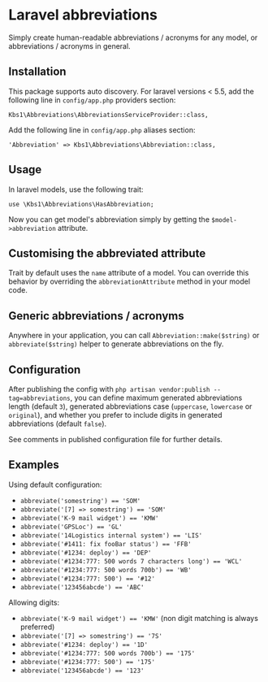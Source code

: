 # Laravel abbreviations
Simply create human-readable abbreviations / acronyms for any model, or abbreviations / acronyms in general.

## Installation
This package supports auto discovery. For laravel versions &lt; 5.5, add the following line in `config/app.php` providers section:
```
Kbs1\Abbreviations\AbbreviationsServiceProvider::class,
```
Add the following line in `config/app.php` aliases section:
```
'Abbreviation' => Kbs1\Abbreviations\Abbreviation::class,
```

## Usage
In laravel models, use the following trait:
```
use \Kbs1\Abbreviations\HasAbbreviation;
```
Now you can get model's abbreviation simply by getting the `$model->abbreviation` attribute.

## Customising the abbreviated attribute
Trait by default uses the `name` attribute of a model. You can override this behavior by overriding the `abbreviationAttribute` method in your model code.

## Generic abbreviations / acronyms
Anywhere in your application, you can call `Abbreviation::make($string)` or `abbreviate($string)` helper to generate abbreviations on the fly.

## Configuration
After publishing the config with `php artisan vendor:publish --tag=abbreviations`, you can define maximum generated abbreviations length (default `3`),
generated abbreviations case (`uppercase`, `lowercase` or `original`), and whether you prefer to include digits in generated abbreviations (default `false`).

See comments in published configuration file for further details.

## Examples
Using default configuration:
- `abbreviate('somestring') == 'SOM'`
- `abbreviate('[7] => somestring') == 'SOM'`
- `abbreviate('K-9 mail widget') == 'KMW'`
- `abbreviate('GPSLoc') == 'GL'`
- `abbreviate('14Logistics internal system') == 'LIS'`
- `abbreviate('#1411: fix fooBar status') == 'FFB'`
- `abbreviate('#1234: deploy') == 'DEP'`
- `abbreviate('#1234:777: 500 words 7 characters long') == 'WCL'`
- `abbreviate('#1234:777: 500 words 700b') == 'WB'`
- `abbreviate('#1234:777: 500') == '#12'`
- `abbreviate('123456abcde') == 'ABC'`

Allowing digits:
- `abbreviate('K-9 mail widget') == 'KMW'` (non digit matching is always preferred)
- `abbreviate('[7] => somestring') == '7S'`
- `abbreviate('#1234: deploy') == '1D'`
- `abbreviate('#1234:777: 500 words 700b') == '175'`
- `abbreviate('#1234:777: 500') == '175'`
- `abbreviate('123456abcde') == '123'`
